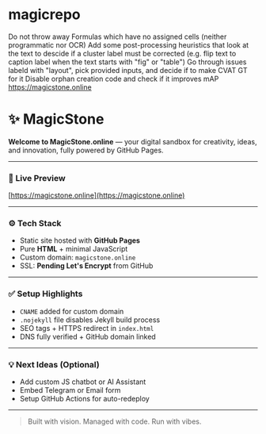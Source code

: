 # magicrepo
Do not throw away Formulas which have no assigned cells (neither programmatic nor OCR)
Add some post-processing heuristics that look at the text to descide if a cluster label must be corrected
(e.g. flip text to caption label when the text starts with "fig" or "table")
Go through issues labeld with "layout", pick provided inputs, and decide if to make CVAT GT for it
Disable orphan creation code and check if it improves mAP
https://magicstone.online
# ✨ MagicStone

**Welcome to MagicStone.online** — your digital sandbox for creativity, ideas, and innovation, fully powered by GitHub Pages.

---

### 🚀 Live Preview
[https://magicstone.online](https://magicstone.online)

---

### ⚙️ Tech Stack
- Static site hosted with **GitHub Pages**
- Pure **HTML** + minimal JavaScript
- Custom domain: `magicstone.online`
- SSL: **Pending Let's Encrypt** from GitHub

---

### ✅ Setup Highlights
- `CNAME` added for custom domain
- `.nojekyll` file disables Jekyll build process
- SEO tags + HTTPS redirect in `index.html`
- DNS fully verified + GitHub domain linked

---

### 💡 Next Ideas (Optional)
- Add custom JS chatbot or AI Assistant
- Embed Telegram or Email form
- Setup GitHub Actions for auto-redeploy

---

> Built with vision. Managed with code. Run with vibes.
